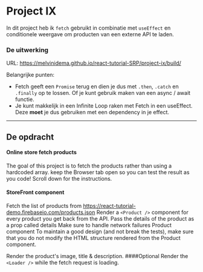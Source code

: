 # Project IX

In dit project heb ik `fetch` gebruikt in combinatie met `useEffect` en conditionele weergave om producten van een externe API te laden.

### De uitwerking
URL: https://melvinidema.github.io/react-tutorial-SRP/project-ix/build/

Belangrijke punten:
- Fetch geeft een `Promise` terug en dien je dus met `.then`, `.catch` en `.finally` op te lossen. Of je kunt gebruik maken van een async / await functie.
- Je kunt makkelijk in een Infinite Loop raken met Fetch in een useEffect. Deze **moet** je dus gebruiken met een dependency in je effect.

---
## De opdracht
#### Online store fetch products
The goal of this project is to fetch the products rather than using a hardcoded array.
keep the Browser tab open so you can test the result as you code!
Scroll down for the instructions.

#### StoreFront component
Fetch the list of products from https://react-tutorial-demo.firebaseio.com/products.json
Render a `<Product />` component for every product you get back from the API.
Pass the details of the product as a prop called details
Make sure to handle network failures
Product component
To maintain a good design (and not break the tests), make sure that you do not modify the HTML structure rendered from the Product component.

Render the product's image, title & description.
####Optional
Render the `<Loader />` while the fetch request is loading.